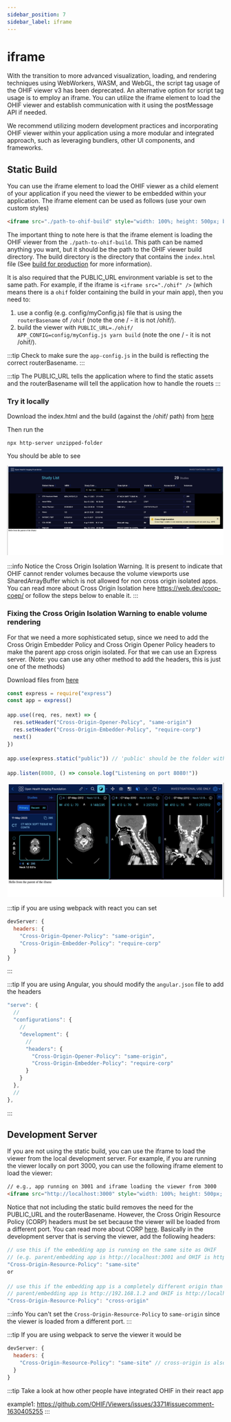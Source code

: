 ```yaml
---
sidebar_position: 7
sidebar_label: iframe
---
```


# iframe

With the transition to more advanced visualization, loading, and rendering techniques using WebWorkers, WASM, and WebGL, the script tag usage of the OHIF viewer v3 has been deprecated.
An alternative option for script tag usage is to employ an iframe. You can utilize the iframe element to load the OHIF viewer and establish communication with it using the postMessage API if needed.

We recommend utilizing modern development practices and incorporating OHIF viewer within your application using a more modular and integrated approach, such as leveraging bundlers, other UI
components, and frameworks.

## Static Build

You can use the iframe element to load the OHIF viewer as a child element of your application if you need the
viewer to be embedded within your application. The iframe element can be used as follows (use your own custom styles)

```html
<iframe src="./path-to-ohif-build" style="width: 100%; height: 500px; border: none"/>
```

The important thing to note here is that the iframe element is loading the OHIF viewer from the `./path-to-ohif-build`. This path can be
named anything you want, but it should be the path to the OHIF viewer build directory. The build directory is the directory that
contains the `index.html` file (See [build for production](./build-for-production.md) for more information).

It is also required that the PUBLIC_URL environment variable is set to the same path. For example, if the iframe is
`<iframe src="./ohif" />` (which means there is a `ohif` folder containing the build in your main app), then you need to:

1. use a config (e.g. config/myConfig.js) file that is using the `routerBasename` of `/ohif` (note the one / - it is not /ohif/).
2. build the viewer with `PUBLIC_URL=./ohif/ APP_CONFIG=config/myConfig.js yarn build` (note the one / - it is not /ohif/).

:::tip
Check to make sure the `app-config.js` in the build is reflecting the correct routerBasename.
:::

:::tip
The PUBLIC_URL tells the application where to find the static assets and the routerBasename will tell the application how to handle the rouets
:::

### Try it locally

Download the index.html and the build (against the /ohif/ path) from [here](https://ohif-assets.s3.us-east-2.amazonaws.com/iframe-basic/Archive.zip)

Then run the

```
npx http-server unzipped-folder
```

You should be able to see

![Alt text](../assets/img/iframe-basic.png)

:::info
Notice the Cross Origin Isolation Warning. It is present to indicate that OHIF cannot render volumes because the volume viewports
use SharedArrayBuffer which is not allowed for non cross origin isolated apps. You can read more about Cross Origin Isolation here
https://web.dev/coop-coep/ or follow the steps below to enable it.
:::

### Fixing the Cross Origin Isolation Warning to enable volume rendering

For that we need a more sophisticated setup, since we need to add the Cross Origin Embedder Policy and Cross Origin Opener Policy headers
to make the parent app cross origin isolated. For that we can use an Express server. (Note: you can use any other method
to add the headers, this is just one of the methods)

Download files from [here](https://ohif-assets.s3.us-east-2.amazonaws.com/iframe-express/Archive.zip)

```js
const express = require("express")
const app = express()

app.use((req, res, next) => {
  res.setHeader("Cross-Origin-Opener-Policy", "same-origin")
  res.setHeader("Cross-Origin-Embedder-Policy", "require-corp")
  next()
})

app.use(express.static("public")) // 'public' should be the folder with the static OHIF build files

app.listen(8080, () => console.log("Listening on port 8080!"))
```

![Alt text](../assets/img/iframe-headers.png)


:::tip
if you are using webpack with react you can set

```js
devServer: {
  headers: {
    "Cross-Origin-Opener-Policy": "same-origin",
    "Cross-Origin-Embedder-Policy": "require-corp"
  }
}
```

:::

:::tip
If you are using Angular, you should modify the `angular.json` file to add the headers

```js
"serve": {
  //
  "configurations": {
    //
    "development": {
      //
      "headers": {
        "Cross-Origin-Opener-Policy": "same-origin",
        "Cross-Origin-Embedder-Policy": "require-corp"
      }
    }
  },
  //
},
```
:::



## Development Server

If you are not using the static build, you can use the iframe to load the viewer from the local development server. For example, if you are running the viewer locally on port 3000, you can use the following iframe element to load the viewer:

```html
// e.g., app running on 3001 and iframe loading the viewer from 3000
<iframe src="http://localhost:3000" style="width: 100%; height: 500px; border: none"/>
```

Notice that not including the static build removes the need for
the PUBLIC_URL and the routerBasename. However, the Cross Origin Resource Policy (CORP)
headers must be set because the viewer will be loaded from a different port. You can read
more about CORP [here](https://developer.mozilla.org/en-US/docs/Web/HTTP/Cross-Origin_Resource_Policy).
Basically in the development server that is serving the viewer, add the following headers:

```js
// use this if the embedding app is running on the same site as OHIF
// (e.g. parent/embedding app is http://localhost:3001 and OHIF is http://localhost:3000)
"Cross-Origin-Resource-Policy": "same-site"
or

// use this if the embedding app is a completely different origin than OHIF (e.g.
// parent/embedding app is http://192.168.1.2 and OHIF is http://localhost:3000)
"Cross-Origin-Resource-Policy": "cross-origin"
```

:::info
You can't set the `Cross-Origin-Resource-Policy` to `same-origin` since the viewer is loaded from a different port.
:::

:::tip
If you are using webpack to serve the viewer it would be

```js
devServer: {
  headers: {
    "Cross-Origin-Resource-Policy": "same-site" // cross-origin is also valid
  }
}
```

:::tip
Take a look at how other people have integrated OHIF in their react app

example1: https://github.com/OHIF/Viewers/issues/3371#issuecomment-1630405255
:::
